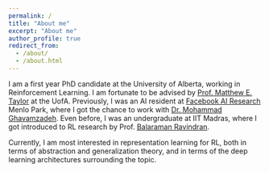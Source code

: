 ```yaml
---
permalink: /
title: "About me"
excerpt: "About me"
author_profile: true
redirect_from: 
  - /about/
  - /about.html
---
```


I am a first year PhD candidate at the University of Alberta, working in Reinforcement Learning. I am fortunate to be advised by [Prof. Matthew E. Taylor](https://drmatttaylor.net/) at the UofA. Previously, I was an AI resident at [Facebook AI Research](https://ai.facebook.com/) Menlo Park, where I got the chance to work with [Dr. Mohammad Ghavamzadeh](https://mohammadghavamzadeh.github.io/). Even before, I was an undergraduate at IIT Madras, where I got introduced to RL research by Prof. [Balaraman Ravindran](https://www.cse.iitm.ac.in/~ravi/).

Currently, I am most interested in representation learning for RL, both in terms of abstraction and generalization theory, and in terms of the deep learning architectures surrounding the topic.
 
